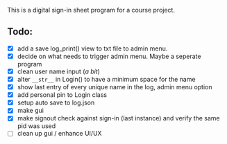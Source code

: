 This is a digital sign-in sheet program for a course project.

## Todo:
- [x] add a save log_print() view to txt file to admin menu.
- [x] decide on what needs to trigger admin menu. Maybe a seperate program
- [x] clean user name input (*a bit*)
- [x] alter `__str__` in Login() to have a minimum space for the name
- [x] show last entry of every unique name in the log, admin menu option
- [x] add personal pin to Login class
- [x] setup auto save to log.json
- [x] make gui
- [x] make signout check against sign-in (last instance) and verify the same pid was used
- [ ] clean up gui / enhance UI/UX
